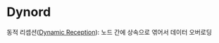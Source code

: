 # Dynord 

동적 리셉션([Dynamic Reception](https://martinfowler.com/dslCatalog/dynamicReception.html)): 노드 간에 상속으로 엮어서 데이터 오버로딩
